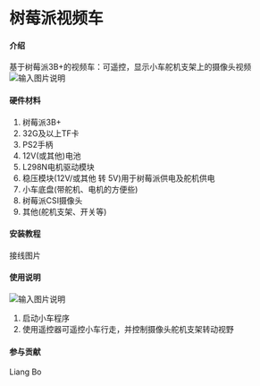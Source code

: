 # 树莓派视频车

#### 介绍
基于树莓派3B+的视频车：可遥控，显示小车舵机支架上的摄像头视频
![输入图片说明](https://images.gitee.com/uploads/images/2020/1230/155758_25304156_5558625.png "car.png")
#### 硬件材料
1.  树莓派3B+
2.  32G及以上TF卡
3.  PS2手柄
4.  12V(或其他)电池
5.  L298N电机驱动模块
6.  稳压模块(12V/或其他 转 5V)用于树莓派供电及舵机供电
7.  小车底盘(带舵机、电机的方便些)
8.  树莓派CSI摄像头
8.  其他(舵机支架、开关等)


#### 安装教程

接线图片
#### 使用说明
![输入图片说明](https://images.gitee.com/uploads/images/2020/1230/161924_07edc09e_5558625.png "ps.png")
1.  启动小车程序
2.  使用遥控器可遥控小车行走，并控制摄像头舵机支架转动视野

#### 参与贡献

Liang Bo
